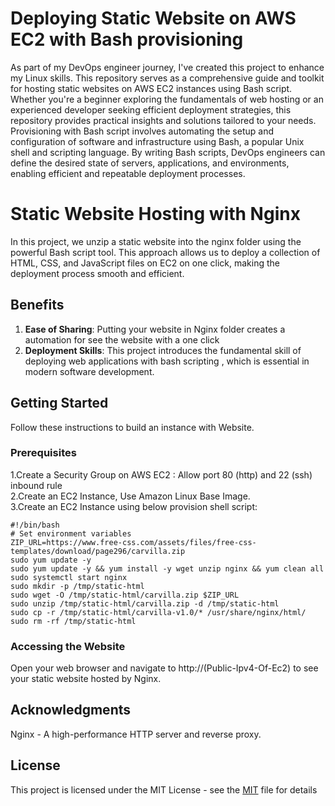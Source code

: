 # Deploying Static Website on AWS EC2 with Bash provisioning
As part of my DevOps engineer journey, I've created this project to enhance my Linux skills. This repository serves as a comprehensive guide and toolkit for hosting static websites on AWS EC2 instances using Bash script. Whether you're a beginner exploring the fundamentals of web hosting or an experienced developer seeking efficient deployment strategies, this repository provides practical insights and solutions tailored to your needs. <br>
Provisioning with Bash script involves automating the setup and configuration of software and infrastructure using Bash, a popular Unix shell and scripting language. By writing Bash scripts, DevOps engineers can define the desired state of servers, applications, and environments, enabling efficient and repeatable deployment processes.

# Static Website Hosting with Nginx

In this project, we unzip a static website into the nginx folder using the powerful Bash script tool. This approach allows us to deploy a collection of HTML, CSS, and JavaScript files on EC2 on one click, making the deployment process smooth and efficient.

## Benefits

1. **Ease of Sharing**: Putting your website in Nginx folder creates a automation for see the website with a one click
2. **Deployment Skills**: This project introduces the fundamental skill of deploying web applications with bash scripting , which is essential in modern software development.

## Getting Started

Follow these instructions to build an instance with Website.

### Prerequisites


1.Create a Security Group on AWS EC2 : Allow port 80 (http) and 22 (ssh) inbound rule <br>
2.Create an EC2 Instance, Use Amazon Linux Base Image. <br>
3.Create an EC2 Instance using below provision shell script:
```
#!/bin/bash
# Set environment variables
ZIP_URL=https://www.free-css.com/assets/files/free-css-templates/download/page296/carvilla.zip
sudo yum update -y
sudo yum update -y && yum install -y wget unzip nginx && yum clean all
sudo systemctl start nginx
sudo mkdir -p /tmp/static-html
sudo wget -O /tmp/static-html/carvilla.zip $ZIP_URL
sudo unzip /tmp/static-html/carvilla.zip -d /tmp/static-html
sudo cp -r /tmp/static-html/carvilla-v1.0/* /usr/share/nginx/html/
sudo rm -rf /tmp/static-html

```


### Accessing the Website
Open your web browser and navigate to http://(Public-Ipv4-Of-Ec2) to see your static website hosted by Nginx.


## Acknowledgments
Nginx - A high-performance HTTP server and reverse proxy. <br>


## License
This project is licensed under the MIT License - see the [MIT](https://choosealicense.com/licenses/mit/) file for details

